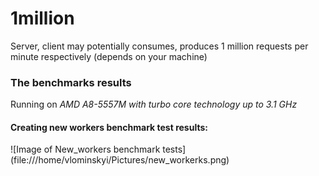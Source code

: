 # 1million
Server, client may potentially consumes, produces 1 million requests per minute respectively (depends on your machine)

### The benchmarks results
Running on *AMD A8-5557M with turbo core technology up to 3.1 GHz*

#### Creating new workers benchmark test results:
![Image of New_workers benchmark tests]
(file:///home/vlominskyi/Pictures/new_workerks.png)
